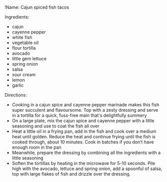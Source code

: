 !Name: Cajun spiced fish tacos

Ingredients:
- cajun
- cayenne pepper
- white fish
- vegetable oil
- flour tortilla
- avocado
- little gem lettuce
- spring onion
- salsa
- sour cream
- lemon
- garlic

Directions:
- Cooking in a cajun spice and cayenne pepper marinade makes this fish super succulent and flavoursome. Top with a zesty dressing and serve in a tortilla for a quick, fuss-free main that's delightfully summery
- On a large plate, mix the cajun spice and cayenne pepper with a little seasoning and use to coat the fish all over
- Heat a little oil in a frying pan, add in the fish and cook over a medium heat until golden. Reduce the heat and continue frying until the fish is cooked through, about 10 minutes. Cook in batches if you don’t have enough room in the pan
- Meanwhile, prepare the dressing by combining all the ingredients with a little seasoning
- Soften the tortillas by heating in the microwave for 5-10 seconds. Pile high with the avocado, lettuce and spring onion, add a spoonful of salsa, top with large flakes of fish and drizzle over the dressing.
